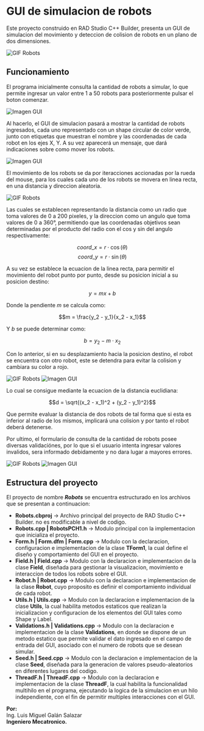 # GUI de simulacion de robots
Este proyecto construido en RAD Studio C++ Builder, presenta un GUI de simulacion del movimiento y deteccion de colision de robots en un plano de dos dimensiones.

![GIF Robots](https://github.com/LuisGalan97/robots-project/blob/docs/docs/1.gif)

## Funcionamiento
El programa inicialmente consulta la cantidad de robots a simular, lo que permite ingresar un valor entre 1 a 50 robots para posteriormente pulsar el boton comenzar. 

![Imagen GUI](https://github.com/LuisGalan97/robots-project/blob/docs/docs/1.png)

Al hacerlo, el GUI de simulacion pasará a mostrar la cantidad de robots ingresados, cada uno representado con un shape circular de color verde, junto con etiquetas que muestran el nombre y las coordenadas de cada robot en los ejes X, Y. A su vez aparecerá un mensaje, que dará indicaciones sobre como mover los robots.

![Imagen GUI](https://github.com/LuisGalan97/robots-project/blob/docs/docs/2.png)

El movimiento de los robots se da por iteracciones accionadas por la rueda del mouse, para los cuales cada uno de los robots se movera en linea recta, en una distancia y direccion aleatoria.

![GIF Robots](https://github.com/LuisGalan97/robots-project/blob/docs/docs/2.gif)

Las cuales se establecen representando la distancia como un radio que toma valores de 0 a 200 pixeles, y la direccion como un angulo que toma valores de 0 a 360°, permitiendo que las coordenadas objetivos sean determinadas por el producto del radio con el cos y sin del angulo respectivamente:

$$coord\_x = r \cdot \cos(\theta)$$
$$coord\_y = r \cdot \sin(\theta)$$

A su vez se establece  la ecuacion de la linea recta, para permitir el movimiento del robot punto por punto, desde su posicion inicial a su posicion destino:

$$y = mx + b$$

Donde la pendiente $m$ se calcula como:

$$m = \frac{y_2 - y_1}{x_2 - x_1}$$

Y $b$ se puede determinar como:

$$b = y_2 - m \cdot x_2$$

Con lo anterior, si en su desplazamiento hacia la posicion destino, el robot se encuentra con otro robot, este se detendra para evitar la colision y cambiara su color a rojo.

![GIF Robots](https://github.com/LuisGalan97/robots-project/blob/docs/docs/3.gif)
![Imagen GUI](https://github.com/LuisGalan97/robots-project/blob/docs/docs/3.png)

Lo cual se consigue mediante la ecuacion de la distancia euclidiana:

$$d = \sqrt{(x_2 - x_1)^2 + (y_2 - y_1)^2}$$

Que permite evaluar la distancia de dos robots de tal forma que si esta es inferior al radio de los mismos, implicará una colision y por tanto el robot deberá detenerse.

Por ultimo, el formulario de consulta de la cantidad de robots posee diversas validaciónes, por lo que si el usuario intenta ingresar valores invalidos, sera informado debidamente y no dara lugar a mayores errores.

![GIF Robots](https://github.com/LuisGalan97/robots-project/blob/docs/docs/4.gif)
![Imagen GUI](https://github.com/LuisGalan97/robots-project/blob/docs/docs/4.png)

## Estructura del proyecto
El proyecto de nombre ___Robots___ se encuentra estructurado en los archivos que se presentan a continuacion:
- __Robots.cbproj__ -> Archivo principal del proyecto de RAD Studio C++ Builder. no es modificable a nivel de codigo.
- __Robots.cpp | RobotsPCH1.h__ -> Modulo principal con la implementacion que inicializa el proyecto.
- __Form.h | Form.dfm | Form.cpp__ -> Modulo con la declaracion, configuracion e implementacion de la clase __TForm1__, la cual define el diseño y comportamiento del GUI en el proyecto. 
- __Field.h | Field.cpp__ -> Modulo con la declaracion e implementacion de la clase __Field__, diseñada para gestionar la visualizacion, movimiento e interaccion de todos los robots sobre el GUI.
- __Robot.h | Robot.cpp__ -> Modulo con la declaracion e implementacion de la clase __Robot__, cuyo proposito es definir el comportamiento individual de cada robot.
- __Utils.h | Utils.cpp__ -> Modulo con la declaracion e implementacion de la clase __Utils__, la cual habilita metodos estaticos que realizan la inicializacion y configuracion de los elementos del GUI tales como Shape y Label.
- __Validations.h | Validations.cpp__ -> Modulo con la declaracion e implementacion de la clase __Validations__, en donde se dispone de un metodo estatico que permite validar el dato ingresado en el campo de entrada del GUI, asociado con el numero de robots que se desean simular.
- __Seed.h | Seed.cpp__ ->  Modulo con la declaracion e implementacion de la clase __Seed__, diseñada para la generacion de valores pseudo-aleatorios en diferentes lugares del codigo.
- __ThreadF.h | ThreadF.cpp__ -> Modulo con la declaracion e implementacion de la clase __ThreadF__, la cual habilita la funcionalidad multihilo en el programa, ejecutando la logica de la simulacion en un hilo independiente, con el fin de permitir multiples interacciones con el GUI.


**Por:** <br />
Ing. Luis Miguel Galán Salazar <br />
**Ingeniero Mecatronico.**
